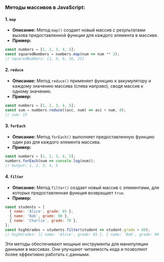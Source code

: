 ﻿### Методы массивов в JavaScript:


#### 1. **`map`**
- **Описание:** Метод `map()` создает новый массив с результатами вызова предоставленной функции для каждого элемента в массиве.
- **Пример:**
 ```javascript
 const numbers = [1, 2, 3, 4, 5];
 const squaredNumbers = numbers.map(num => num ** 2);
 // squaredNumbers: [1, 4, 9, 16, 25]
 ```


#### 2. **`reduce`**
- **Описание:** Метод `reduce()` применяет функцию к аккумулятору и каждому значению массива (слева направо), сводя массив к одному значению.
- **Пример:**
 ```javascript
 const numbers = [1, 2, 3, 4, 5];
 const sum = numbers.reduce((acc, num) => acc + num, 0);
 // sum: 15
 ```


#### 3. **`forEach`**
- **Описание:** Метод `forEach()` выполняет предоставленную функцию один раз для каждого элемента массива.
- **Пример:**
 ```javascript
 const numbers = [1, 2, 3, 4, 5];
 numbers.forEach(num => console.log(num));
 // Output: 1, 2, 3, 4, 5
 ```


#### 4. **`filter`**
- **Описание:** Метод `filter()` создает новый массив с элементами, для которых предоставленная функция возвращает `true`.
- **Пример:**
 ```javascript
 const students = [
   { name: 'Alice', grade: 85 },
   { name: 'Bob', grade: 90 },
   { name: 'Charlie', grade: 78 },
 ];
 const highGrades = students.filter(student => student.grade > 80);
 // highGrades: [{ name: 'Alice', grade: 85 }, { name: 'Bob', grade: 90 }]
 ```


Эти методы обеспечивают мощные инструменты для манипуляции данными в массивах. Они улучшают читаемость кода и позволяют более эффективно работать с данными.